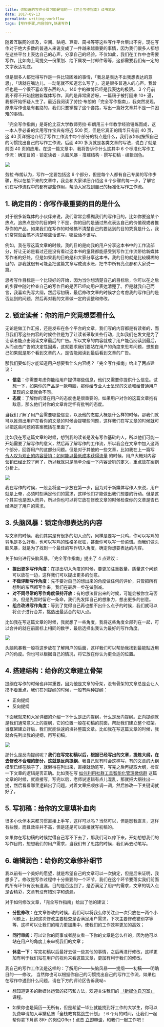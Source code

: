 ```yaml
---
title: 你知道的写作步骤可能是错的——《完全写作指南》读书笔记
date: 2017-09-13
permalink: writing-workflow
tags: [写作步骤,内容创作,快速写作]

---
```



随着互联网的普及，空间、贴吧、豆瓣、简书等等这些写作平台层出不穷，现在写作对于绝大多数的普通人来说变成了一件越来越重要的事情，因为我们很多人都想在这些平台上表达自己的心声，分享自己的经验。不仅如此，我们在工作中也需要写作，比如向上司提交一份策划、给下属发一封邮件等等，这都需要我们有一定的文字表达功底。

但是很多人都觉得写作是一件比较困难的事情，「我总是表达不出我想表达的意思」，「话就在嘴边儿，一动笔就不知道怎么写了」，这是很多普通人的心声。我曾经也是一个很不喜欢写东西的人，140 字的微博已经是我表达的极限。 3 个月前我不得不开始接触新媒体写作，真的是非常痛苦呀，一篇稿子被打回来 10+ 遍，我都开始怀疑人生了。最近我阅读了劳拉·布朗的「完全写作指南」，我突然发现，原来写作也是有套路的，我们只要掌握了这个套路，写出一篇好文章并不是一件困难的事情。

「完全写作指南」是哥伦比亚大学教师劳拉·布朗用三十年教学经验锤炼而成，这一本人手必备的实用写作宝典有将近 500 页，但是它真正的精华只有前 40 页，这 40 页详细地介绍了写作工作流中每个部分的特点是什么，我们该如何按照自己的习惯找出自己的写作工作流，后面 400 多页就是各类文章的写法，说白了就是前面 40 页的应用。在这一篇文章中，我将告诉你什么这其中 6 个标准化写作工作流：确定目的 - 锁定读者 - 头脑风暴 - 搭建结构 - 撰写初稿 - 编辑润色。

![](http://cdn.bpteach.com/17-9-15/57117278.jpg)

劳拉·布朗认为，写作一定要包括这 6 个部分，但是每个人都有自己专属的写作步骤，所以在接下来的文章中，我会和大家详细介绍这 6 个步骤的每一步，了解它们在写作流程中的都有那些作用，帮助大家找到自己的标准化写作工作流。



## 1. 确定目的：你写作最重要的目的是什么


对于很多新媒体的小伙伴来说，我们常常会模糊我们的写作目的，比如你要追某个热点，追热点是你的目的吗？不是，你的目的是通过热点表达自己的价值观或者推荐你的产品。如果我们在写作的时候搞不清楚自己的要达到的目的究竟是什么，我们常常就会搞不清楚哪些话该写，哪些话不该写。

例如，我在写这篇文章的时候，我的目的是向我的用户分享这本书中的工作流部分，好让无论是看过还是没有看过这本书的童鞋都能感受到写作工作流带给新媒体写作者的好处。但是如果我的目的是和大家分享这本书，我的目的就是比较模糊的目的，那我就很有可能会把这篇文章写成流水账，把书中所有亮点都和大家说一篇。

思考写作目标是一个比较好的开始，因为当你想清楚自己的目标后，你可以在之后的步骤中随时检查自己的写作目的是否已经向用户表达清楚了。但是就我自己而言，我喜欢先写大纲，然后写初稿，最后修改文章的时候才会考虑我的写作目的是否达到的问题，然后再对我的文章做一定的调整和修改。

## 2. 锁定读者：你的用户究竟想要看什么


无论是做工作汇报，还是发布在各个平台的文章，我们写的内容都是有读者的，而且我们写这些内容的时候往往是为了让读者采取某些行动，比如我们在发文是为了让读者能点击阅读文章最后的广告。所以文章的内容就成了用户能否阅读到最后，从而点击广告的决定性因素，这就要求我们要站在用户的角度来思考问题，想想自己如果就是那个看到文章的人，是否能阅读到最后看到文章的广告。

那我们要如何才能知道用户想要看什么内容呢？「完全写作指南」给出了两点建议：

- **信息**：你需要考虑你能给用户提供哪些信息，他们又需要你提供什么信息。试想一下，如果你的产品是一款电脑，那你给专业人士呈现的文章和给普通用户呈现的文章就会不同。
- **态度**：了解你的潜在用户的态度也是很重要的，如果用户对你的这篇文章抱有敌意，那么他们对你的文章肯定怀有批判的态度。

当我们了解了用户会需要哪些信息，以及他的态度大概是什么样的时候，那我们就可以推测出用户在看你的文章的时候会提哪些问题，这样我们在写文章的时候就可以把这些问题的答案概括在里面了。

比如我在写这篇文章的时候，想到我的读者是没有写作基础的人，所以他们可能一开始需要了解写作的意义，然后再了解写作的工作流，所以我会在文章中加入这两个部分，回答用户的这部分问题。但是对于其他的一些文章，比如我在上一篇写 [令人叹为观止的内容营销：如何能以最低成本获得流量](http://www.bpteach.com/blog/marketing-case) 的时候，用户大概对内容营销已经比较了解了，所以我就只是简单介绍一下内容营销的定义，重点放在案例分析上。

![](http://cdn.bpteach.com/17-9-15/75845133.jpg)

我在写作的时候，一般会将这一步放在第一步，因为对于新媒体写作人来说，用户就是上帝，必须时刻满足他们的需求，这样他们才能做出我们想要的行动。但是这个其实也是因人而异，所以你也可以将它放在修改文章的时候检查你的文章是否已经满足了用户的需求。

## 3. 头脑风暴：锁定你想表达的内容


写文章的时候，我们其实是有很多的切入点的，同样是要写一只鸡，你可以写鸡的羽毛是多么好看，也可以写鸡的性格多张狂，甚至你可以写一份菜谱。而我们做头脑风暴，就是为了找到一个最佳的写作切入角度，确定你想要表达的内容。

关于如何进行头脑风暴，「完全写作指南」提出了 4 点建议：

- **提出更多写作角度**：在提出切入角度的时候，要更加注重数量，质量这个问题可以放在一边，这样我们可以提出更多的创意。
- **不做评断写作角度**：先不要对自己的想出来的角度做任何的评价，只管把所有想到的东西都写作来，我们在最后一步在做删减。
- **对不同寻常的写作角度保持开放**：有的想法冒出来的时候，可能会被你立马否决，但是先暂时留它一条命，我们先发挥自己的想象力，想出更多的创意。
- **组合改进写作角度**：等到了觉得自己再也想不出什么点子的时候，我们就可以将点子进行合并，挑选出最适合的切入点。

比如我在写这篇文章的时候，我就想了一些角度，我将这些角度全部列在一起，可以合并的就在前面标上相同的数字，最后选择出我认为最好的写作角度。

![](http://cdn.bpteach.com/17-9-15/23970963.jpg)


头脑风暴我一般将这步放在了解用户的后面，这样我们可以帮助我找到最能贴近用户的角度。你也可以根据自己的情况，将它放在你认为更合适的位置。

## 4. 搭建结构：给你的文章建立骨架


提纲在写作的时候也非常重要，因为他是文章的骨架，没有骨架的文章总是会让人摸不着重点，我们在列提纲的时候，一般有两种提纲：

- 正向提纲
- 反向提纲

下面我就来和大家详细的介绍一下什么是正向提纲，什么是反向提纲。正向提纲就是我们通常意义上的提纲，它的位置一般在初稿的前面，帮助我们建立整个框架。当框架建立好后，我们就能快速的填补整篇文章。比如我在写这篇文章的时候，我就会先列出我的提纲，再写初稿。

![](http://cdn.bpteach.com/17-9-15/44295953.jpg)

那什么是反向提纲呢？**我们在写完初稿以后，根据已经写出的文章，提炼大纲，在去修改不合理的部分，这就是反向提纲**。我自己就有时会这样写，有的文章的大纲模型已经在脑子了，就懒得在列出来，直接就动笔写，写完之后再提取大纲，检查一下文章的逻辑是否正确。比如我在写 [如何利用社群工具智能化管理微信群](http://www.bpteach.com/blog/community-assistant) 这篇文章的时候，就直接写，写完以后，老师说逻辑有点儿混乱，那就把大纲往出一提，然后看看哪里逻辑出了问题，对着文章把顺序调一调，然后修改一下关键词就好了。
## 5. 写初稿：给你的文章填补血肉


很多小伙伴本来都习惯直接上手写，这样可以吗？当然可以，但是恕我直言，这样有些慢，而且效率并不高，但是还是可以直接就写初稿的。

如果你在写初稿的时候觉得自己写不下去了，那我们可以停下来，开始想想我们的写作目的，想想我们的用户需求，当我们有了思路的时候，我们再去动笔写。

## 6. 编辑润色：给你的文章修补细节


我以前有一个美好的愿望，就是希望自己的文章可以一次搞定，但是后来证明，我想多了。修改是写作过程中十分重要的一个环节，我们在这个环节要落实我们前面的所有环节有没有遗漏，目的是否达到了，是否满足了用户的需求，文章的切入点是否精彩，文章有没有错别字和遗漏。

对于如何修改文章，「完全写作指南」给出了他的建议：

- **分批修改**：在文章修改的时候，我们可以将我么你关注点一次只放在一两个小问题上，比如这次修改主要检查是否满足用户需求，下次主要修改错别字等等，这样可以让我们的精力更加集中，使我们的工作效率更加的高效；

- **同行审阅**：可以让你的同事或者朋友看一下你的文章是怎么样的，因为他可以站在用户的角度上来审视我们的文章；

- **休息一下**：写完初稿以后最好去做一些其他的事情，之后再进行修改，这样更加有利于我们站在用户的视角来看这篇文章，更加有利于我们的修改。


我自己的写作工作流是这样的：了解用户——头脑风暴——提纲——初稿——明确目的——修改。
当然你也可以根据你自己的习惯找出自己的写作工作流，如果也在写作中遇到什么问题，请在下方的评论区告诉我呦~


- 想知道更多的新媒体运营的技巧和方法，欢迎关注我们的 [「新媒体自习室」](http://learn.bpteach.com/course/100?utm_source=zhihu.com&utm_medium=referral&utm_campaign=mkg102-mzy&utm_term=writing-workflow&utm_content=textlink) 课程。

- 如果你也是简历一无所有，但是希望一毕业就能找到好工作的大学生，你可以免费申请加入半撇私塾「全栈教育挑战生计划」！6 个月的时间，让我们一起帮你拿下月薪 8K+ 的岗位Offer！点击 [立即申请](http://www.bpteach.com/join-us?utm_source=zhihu.com&utm_medium=referral&utm_campaign=fsec-mzy&utm_term=writing-workflow&utm_content=textlink)，和我们一起工作吧！ 
